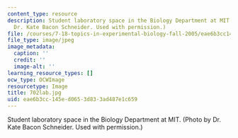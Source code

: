```yaml
---
content_type: resource
description: Student laboratory space in the Biology Department at MIT. (Photo by
  Dr. Kate Bacon Schneider. Used with permission.)
file: /courses/7-18-topics-in-experimental-biology-fall-2005/eae6b3cc145ed0653d833ad487e1c659_702lab.jpg
file_type: image/jpeg
image_metadata:
  caption: ''
  credit: ''
  image-alt: ''
learning_resource_types: []
ocw_type: OCWImage
resourcetype: Image
title: 702lab.jpg
uid: eae6b3cc-145e-d065-3d83-3ad487e1c659
---
```

Student laboratory space in the Biology Department at MIT. (Photo by Dr. Kate Bacon Schneider. Used with permission.)

